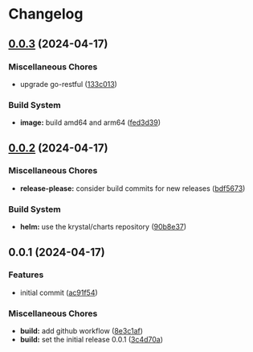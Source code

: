 # Changelog

## [0.0.3](https://github.com/krystal/cert-manager-webhook-katapult/compare/v0.0.2...v0.0.3) (2024-04-17)


### Miscellaneous Chores

* upgrade go-restful ([133c013](https://github.com/krystal/cert-manager-webhook-katapult/commit/133c013713367bd21a5a772214779c274054ed86))


### Build System

* **image:** build amd64 and arm64 ([fed3d39](https://github.com/krystal/cert-manager-webhook-katapult/commit/fed3d39891ff48aa933e3641991bdaa499f12d5d))

## [0.0.2](https://github.com/krystal/cert-manager-webhook-katapult/compare/v0.0.1...v0.0.2) (2024-04-17)


### Miscellaneous Chores

* **release-please:** consider build commits for new releases ([bdf5673](https://github.com/krystal/cert-manager-webhook-katapult/commit/bdf56739b84a343e8de7fe3b1b70c90e2cc0027e))


### Build System

* **helm:** use the krystal/charts repository ([90b8e37](https://github.com/krystal/cert-manager-webhook-katapult/commit/90b8e37ece2b1d2b046ed3a6fc93e7a8f2cba630))

## 0.0.1 (2024-04-17)


### Features

* initial commit ([ac91f54](https://github.com/krystal/cert-manager-webhook-katapult/commit/ac91f54c532bc8b8e0b741c17e1fbe309f24adb5))


### Miscellaneous Chores

* **build:** add github workflow ([8e3c1af](https://github.com/krystal/cert-manager-webhook-katapult/commit/8e3c1afbaee26d2526595676477ab13052e6ac8d))
* **build:** set the initial release 0.0.1 ([3c4d70a](https://github.com/krystal/cert-manager-webhook-katapult/commit/3c4d70ae7e002321019772dc5b563623471d6011))
